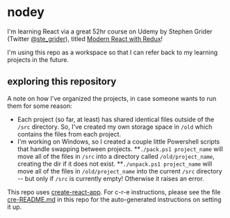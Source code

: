 # nodey

I'm learning React via a great 52hr course on Udemy by Stephen Grider (Twitter [@ste_grider](www.twitter.com/ste_grider)), titled [Modern React with Redux](https://www.udemy.com/course/react-redux/)!

I'm using this repo as a workspace so that I can refer back to my learning projects in the future.

## exploring this repository

A note on how I've organized the projects, in case someone wants to run them for some reason:
* Each project (so far, at least) has shared identical files outside of the `/src` directory. So, I've created my own storage space in `/old` which contains the files from each project.
* I'm working on Windows, so I created a couple little Powershell scripts that handle swapping between projects.
**`./pack.ps1 project_name` will move all of the files in `/src` into a directory called `/old/project_name`, creating the dir if it does not exist.
**`./unpack.ps1 project_name` will move all of the files in `/old/project_name` into the current `/src` directory -- but only if `/src` is currently empty! Otherwise it raises an error.

This repo uses [create-react-app](https://github.com/facebook/create-react-app). For c-r-e instructions, please see the file [cre-README.md](https://github.com/spark-c/nodey/blob/main/README.md) in this repo for the auto-generated instructions on setting it up.